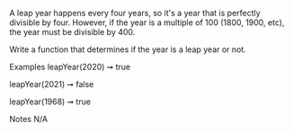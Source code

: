 A leap year happens every four years, so it's a year that is perfectly divisible by four. However, if the year is a multiple of 100 (1800, 1900, etc), the year must be divisible by 400.

Write a function that determines if the year is a leap year or not.

Examples
leapYear(2020) ➞ true

leapYear(2021) ➞ false

leapYear(1968) ➞ true

Notes
N/A